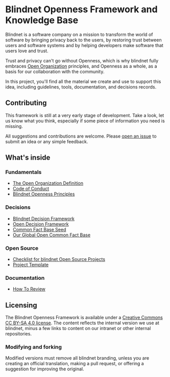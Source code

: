# Blindnet Openness Framework and Knowledge Base

Blindnet is a software company on a mission to transform the world of software by bringing privacy back to the users, by restoring trust between users and software systems and by helping developers make software that users love and trust.

Trust and privacy can't go without Openness, which is why blindnet fully embraces [Open Organization](./definition.md) principles, and Openness as a whole, as a basis for our collaboration with the community.

In this project, you'll find all the material we create and use to support this idea, including guidelines, tools, documentation, and decisions records.

## Contributing

This framework is still at a very early stage of development. Take a look, let us know what you think, especially if some piece of information you need is missing.

All suggestions and contributions are welcome. Please [open an issue](https://github.com/blindnet-io/openness/issues/new) to submit an idea or any simple feedback.

## What's inside

### Fundamentals

- [The Open Organization Definition](./definition.md)
- [Code of Conduct](./CODE_OF_CONDUCT.md)
- [Blindnet Openness Principles](./principles.md)

### Decisions

- [Blindnet Decision Framework](./Decisions/README.md)
- [Open Decision Framework](./Decisions/OPEN-DECISIONS.md)
- [Common Fact Base Seed](./Decisions/CFB-seed/)
- [Our Global Open Common Fact Base](./Decisions/)

### Open Source

- [Checklist for blindnet Open Source Projects](./OpenSource/checkllist.md)
- [Project Template](./OpenSource/template/)

### Documentation

- [How To Review](./docs/PR-review.md)

## Licensing

The Blindnet Openness Framework is available under a [Creative Commons CC BY-SA 4.0 license](http://creativecommons.org/licenses/by-sa/4.0/). The content reflects the internal version we use at blindnet, minus a few links to content on our intranet or other internal repositories.

### Modifying and forking

Modified versions must remove all blindnet branding, unless you are creating an official translation, making a pull request, or offering a suggestion for improving the original.
